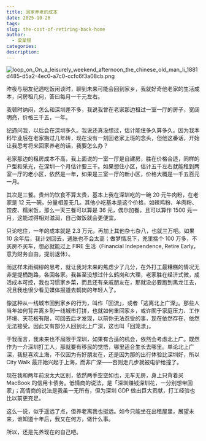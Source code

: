 ```yaml
---
title: 回家养老的成本
date: 2025-10-26
tags:
slug: the-cost-of-retiring-back-home
author:
  - 梁某银
categories:
description:
---
```

![loop_on_On_a_leisurely_weekend_afternoon_the_chinese_old_man_li_1881d485-d5a2-4ec0-a7c0-ccfc6f3a08cb.png](https://img.liangmouyin.com/2025/10/475fc7a88f1fc7b31aeba0d42c774f1a.png)

昨夜与朋友纪遇吃饭闲谈时，聊到未来可能会回到家乡，我就好奇他老家的生活成本，问房租几何，答曰每月一千元左右。

我顿时纳闷，怎么和深圳差不多，我说我曾在老家那边租过一室一厅的房子，宽阔明亮，价格三千五，一年。

纪遇问我，以后会在深圳多久。我说还真没想过，估计能住多久算多久。因为我本科毕业后在老家搬过几年砖，现在没有一刻回老家上班的念头，但他这番话，开始让我思考将来回家养老的话，我要怎么办？

老家那边的租房成本不高，我上面说的一室一厅是自建房，胜在价格合适，同样的户型和采光，在深圳一个月估计要三千。如果想住小区，估计五千左右就能租到两室一厅的老小区，依然是一年，如果是三室一厅的新小区，价格大概是一千五百元一月。

其次是三餐。贵州的饮食不算太贵，基本上我在深圳吃的一碗 20 元牛肉粉，在老家是 12 元一碗，分量相差无几。其他小吃基本是这个价格，如辣鸡粉、羊肉粉、饺皮、糯米饭，那么一天三餐可以算是 36 元，偶尔加餐，且可以算作 1500 元一月，这能过得相对滋润，自己做饭就会更便宜。

只论吃住，一年的成本就是 2.3 万元，再加上其他杂七杂八，也就三万吧。如果 10 余年后，我计划回去，通胀也不会太高；做梦情况下，兜里揣个 100 万多，不买房不买车，想必就能过上 FIRE 生活（Financial Independence, Retire Early，意为财务自由，提前退休）。

而这样未雨绸缪的思考，就让我对未来的焦虑少了几分，在外打工最糟糕的情况无非是提桶跑路，各回各家。我甚至没想过什么鹤岗和大理，老家胜在经济式微，成活成本可控，我也习惯家乡菜，而且还有亲戚朋友在，那就没必要跑到黑龙江去，况且我也很少看见媒体报道去鹤岗的年轻人了。

像这种从一线城市回到家乡的行为，叫作「回流」，或者「逃离北上广深」。那些人当年如何背井离乡到一线城市打拼，也就如何重回家乡，或许囿于家庭压力、工作环境、天花板有限，可回去后才发现，以前你无法忍受的事，现在依然存在、依然无法接受。因此又有部分人回到北上广深，这也叫「回笼漂」。

于我而言，我未来也不局限于深圳，如果有合适的机会，依然会考虑北上广。既然作为一介深圳打工人，那就要有移民的觉悟，哪里适合生长去哪里。单论北上广深，我挺喜欢上海，不仅因为有好朋友在，还是因为那的出行体验比深圳好，所以 City Walk 最开始兴起于上海，而非广深——否则走几步就被电驴给撞了。

现在我和两年前没太大区别，依然两手空空如也，无车无房，身上只背着买 MacBook 的信用卡债务。低情商的说法，是「深圳赚钱深圳花，一分别想带回家」；高情商的说法是我虽一无所有，但为深圳 GDP 做出巨大贡献，打工经验也比以前更充足。

这么一说，似乎遥远了点，但养老离我也挺远。如今只能坐在出租屋里，展望未来，谁知道十年后，我又在何方，做什么事。

所以，还是先养现在的自己吧。